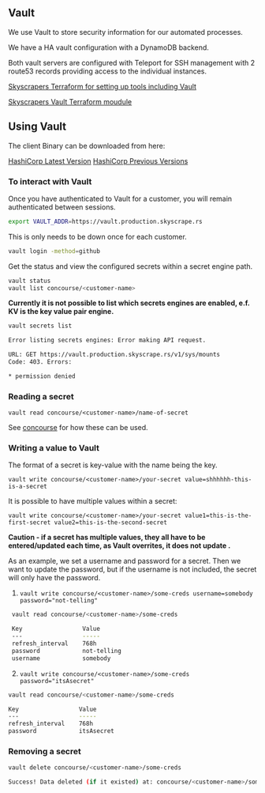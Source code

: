 ## Vault

We use Vault to store security information for our automated processes.

We have a HA vault configuration with a DynamoDB backend.

Both vault servers are configured with Teleport for SSH management with
2 route53 records providing access to the individual instances.

[Skyscrapers Terraform for setting up tools including Vault](https://github.com/skyscrapers/skyscrapers-terraform)

[Skyscrapers Vault Terraform moudule](https://github.com/skyscrapers/terraform-vault)

## Using Vault

The client Binary can be downloaded from here:

[HashiCorp Latest Version](https://www.vaultproject.io/downloads.html)
[HashiCorp Previous Versions](https://releases.hashicorp.com/vault/)

### To interact with Vault

Once you have authenticated to Vault for a customer, you will remain authenticated between sessions.

```bash
export VAULT_ADDR=https://vault.production.skyscrape.rs
```

This is only needs to be down once for each customer.

```bash
vault login -method=github
```

Get the status and view the configured secrets within a secret engine path.

```bash
vault status
vault list concourse/<customer-name>
```

**Currently it is not possible to list which secrets engines are enabled, e.f. KV is the key value pair engine.**

```bash
vault secrets list

Error listing secrets engines: Error making API request.

URL: GET https://vault.production.skyscrape.rs/v1/sys/mounts
Code: 403. Errors:

* permission denied
```

### Reading a secret

`vault read concourse/<customer-name>/name-of-secret`

See [concourse](./concourse.md) for how these can be used.

### Writing a value to Vault

The format of a secret is key-value with the name being the key.

`vault write concourse/<customer-name>/your-secret value=shhhhhh-this-is-a-secret`

It is possible to have multiple values within a secret:

`vault write concourse/<customer-name>/your-secret value1=this-is-the-first-secret value2=this-is-the-second-secret`

**Caution - if a secret has multiple values, they all have to be entered/updated each time, as Vault overrites, it does not update .**

As an example, we set a username and password for a secret.
Then we want to update the password, but if the username is not included, the secret will only have the password.

1. `vault write concourse/<customer-name>/some-creds username=somebody password="not-telling"`

```bash
 vault read concourse/<customer-name>/some-creds

 Key                 Value
 ---                 -----
 refresh_interval    768h
 password            not-telling
 username            somebody

```

2. `vault write concourse/<customer-name>/some-creds password="itsAsecret"`

```bash
vault read concourse/<customer-name>/some-creds

Key                 Value
---                 -----
refresh_interval    768h
password            itsAsecret
```

### Removing a secret

```bash
vault delete concourse/<customer-name>/some-creds

Success! Data deleted (if it existed) at: concourse/<customer-name>/some-creds
```
